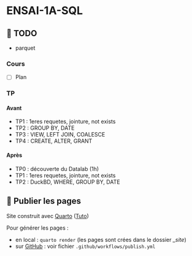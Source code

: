 # ENSAI-1A-SQL

## :construction: TODO

- parquet

### Cours

- [ ] Plan

### TP

#### Avant

- TP1 : 1eres requetes, jointure, not exists
- TP2 : GROUP BY, DATE
- TP3 : VIEW, LEFT JOIN, COALESCE
- TP4 : CREATE, ALTER, GRANT

#### Après

- TP0 : découverte du Datalab (1h)
- TP1 : 1eres requetes, jointure, not exists
- TP2 : DuckBD, WHERE, GROUP BY, DATE


## :rocket: Publier les pages

Site construit avec [Quarto](https://quarto.org/) ([Tuto](https://ludo2ne.github.io/Quarto-tuto/))

Pour générer les pages :

- en local : `quarto render` (les pages sont crées dans le dossier *_site*)
- sur [GitHub](https://ludo2ne.github.io/ENSAI-1A-SQL) : voir fichier `.github/workflows/publish.yml`

